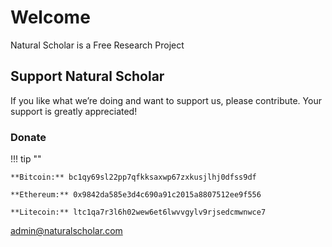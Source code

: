 # Welcome

Natural Scholar is a Free Research Project

## Support Natural Scholar

If you like what we’re doing and want to support us, please contribute. Your support is greatly appreciated!

### Donate

!!! tip ""

    **Bitcoin:** bc1qy69sl22pp7qfkksaxwp67zxkusjlhj0dfss9df

    **Ethereum:** 0x9842da585e3d4c690a91c2015a8807512ee9f556

    **Litecoin:** ltc1qa7r3l6h02wew6et6lwvvgylv9rjsedcmwnwce7

admin@naturalscholar.com